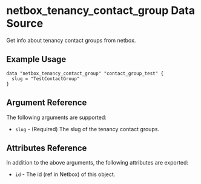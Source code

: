 # netbox\_tenancy\_contact\_group Data Source

Get info about tenancy contact groups from netbox.

## Example Usage

```hcl
data "netbox_tenancy_contact_group" "contact_group_test" {
  slug = "TestContactGroup"
}
```

## Argument Reference

The following arguments are supported:
* ``slug`` - (Required) The slug of the tenancy contact groups.

## Attributes Reference

In addition to the above arguments, the following attributes are exported:
* ``id`` - The id (ref in Netbox) of this object.
